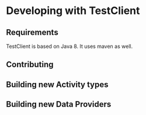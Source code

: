 # Developing with TestClient

## Requirements

TestClient is based on Java 8. It uses maven as well.

## Contributing

## Building new Activity types

## Building new Data Providers

